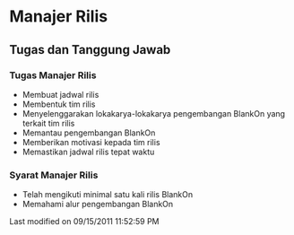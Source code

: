 # Manajer Rilis

## Tugas dan Tanggung Jawab
### Tugas Manajer Rilis
   * Membuat jadwal rilis
   * Membentuk tim rilis
   * Menyelenggarakan lokakarya-lokakarya pengembangan BlankOn yang terkait tim rilis
   * Memantau pengembangan BlankOn
   * Memberikan motivasi kepada tim rilis
   * Memastikan jadwal rilis tepat waktu

### Syarat Manajer Rilis
   * Telah mengikuti minimal satu kali rilis BlankOn
   * Memahami alur pengembangan BlankOn

Last modified on 09/15/2011 11:52:59 PM

